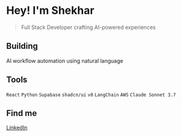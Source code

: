# Hey! I'm Shekhar

> Full Stack Developer crafting AI-powered experiences

## Building
AI workflow automation using natural language

## Tools
`React` `Python` `Supabase` `shadcn/ui` `v0` `LangChain` `AWS` `Claude Sonnet 3.7`

## Find me
[LinkedIn](https://linkedin.com/in/shekharkalshetti)
